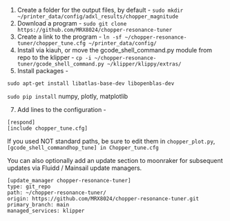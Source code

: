 1. Create a folder for the output files, by default - `sudo mkdir ~/printer_data/config/adxl_results/chopper_magnitude`
2. Download a program - `sudo git clone https://github.com/MRX8024/chopper-resonance-tuner`
3. Create a link to the program - `ln -sf ~/chopper-resonance-tuner/chopper_tune.cfg ~/printer_data/config/`
4. Install via kiauh, or move the gcode_shell_command.py module from repo to the klipper - `cp -i ~/chopper-resonance-tuner/gcode_shell_command.py ~/klipper/klippy/extras/`
5. Install packages -

``` sudo apt-get install libatlas-base-dev libopenblas-dev ```

``` sudo pip install ``` numpy, plotly, matplotlib

7. Add lines to the configuration -
```
[respond]
[include chopper_tune.cfg]
```
If you used NOT standard paths, be sure to edit them in `chopper_plot.py`, `[gcode_shell_commandhop_tune] in Chopper_tune.cfg`

You can also optionally add an update section to moonraker for subsequent updates via Fluidd / Mainsail update managers.
```
[update_manager chopper-resonance-tuner]
type: git_repo
path: ~/chopper-resonance-tuner/
origin: https://github.com/MRX8024/chopper-resonance-tuner.git
primary_branch: main
managed_services: klipper
```